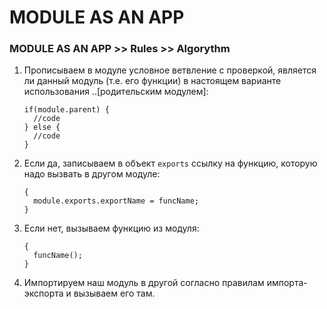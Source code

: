 # MODULE AS AN APP

### MODULE AS AN APP >> Rules >> Algorythm
1. Прописываем в модуле условное ветвление с проверкой, является ли данный модуль (т.е. его функции) в настоящем варианте использования ..[родительским модулем]:

    ```
    if(module.parent) {
      //code
    } else {
      //code
    }
    ```
1. Если да, записываем в объект `exports` ссылку на функцию, которую надо вызвать в другом модуле:

    ```
    {
      module.exports.exportName = funcName;
    }
    ```
1. Если нет, вызываем функцию из модуля:

    ```
    {
      funcName();
    }
    ```
1. Импортируем наш модуль в другой согласно правилам импорта-экспорта и вызываем его там.